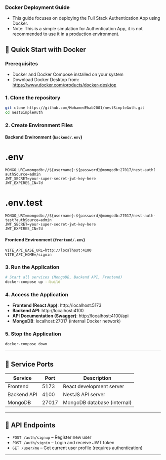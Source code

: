### Docker Deployment Guide

- This guide focuses on deploying the Full Stack Authentication App using Docker.
- Note: This is a simple simulation for Authentication App, it is not recommended to use it in a production environment.

## 🚀 Quick Start with Docker

### Prerequisites
- Docker and Docker Compose installed on your system
- Download Docker Desktop from: https://www.docker.com/products/docker-desktop

### 1. Clone the repository

```bash
git clone https://github.com/MohamedEhab2001/nestSimpleAuth.git
cd nestSimpleAuth
```

### 2. Create Environment Files

#### Backend Environment (`backend/.env`)

# .env
```env
MONGO_URI=mongodb://${username}:${password}@mongodb:27017/nest-auth?authSource=admin
JWT_SECRET=your-super-secret-jwt-key-here
JWT_EXPIRES_IN=7d
```

# .env.test
```env
MONGO_URI=mongodb://${username}:${password}@mongodb:27017/nest-auth-test?authSource=admin
JWT_SECRET=your-super-secret-jwt-key-here
JWT_EXPIRES_IN=7d
```

#### Frontend Environment (`frontend/.env`)
```env
VITE_API_BASE_URL=http://localhost:4100
VITE_API_HOME=/signin
```

### 3. Run the Application

```bash
# Start all services (MongoDB, Backend API, Frontend)
docker-compose up --build
```

### 4. Access the Application

- **Frontend (React App)**: http://localhost:5173
- **Backend API**: http://localhost:4100
- **API Documentation (Swagger)**: http://localhost:4100/api
- **MongoDB**: localhost:27017 (internal Docker network)

### 5. Stop the Application

```bash
docker-compose down
```

---

## 🔌 Service Ports

| Service | Port | Description |
|---------|------|-------------|
| Frontend | 5173 | React development server |
| Backend API | 4100 | NestJS API server |
| MongoDB | 27017 | MongoDB database (internal) |

---

## 📁 API Endpoints

- `POST /auth/signup` – Register new user
- `POST /auth/signin` – Login and receive JWT token
- `GET /user/me` – Get current user profile (requires authentication)

---
